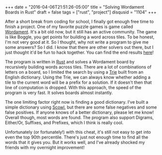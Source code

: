 +++
date = "2016-04-06T21:51:26-05:00"
title = "Solving Wordament Boards in Rust"
draft = false
tags = ["rust", "project"]
disqusid = "1104"
+++

After a short break from coding for school, I finally got enough free time to finish a project. One of my favorite puzzle games is game called [Wordament](http://www.wordament.com/). It's a bit old now, but it still has an active community. The game is like Boggle, you get points for building a word across tiles. To be honest, I'm not very good at it. So I thought, why not write a program to give me some answers? So I did. I know that there are other solvers out there, but I just thought it'd be fun to hack together. You can find the end results [here](https://github.com/rlhunt/wordament)!
<!--more-->
The program is written in [Rust](https://www.rust-lang.org/) and solves a Wordament board by recursively building words across tiles. There are a lot of combinations of letters on a board, so I limited the search by using a [Trie](https://en.wikipedia.org/wiki/Trie) built from an English dictionary. Using the Trie, we can always know whether adding a tile to the current word will be a prefix for a solution. If it doesn't then that line of computation is dropped. With this approach, the speed of the program is very fast. It solves boards almost instantly.

The one limiting factor right now is finding a good dictionary. I've built a simple dictionary using [Scowl](http://wordlist.aspell.net/), but there are some false negatives and some false positives. If anyone knows of a better dictionary, please let me know! Overall though, most words are found. The program also support Digrams, Either/Or, Suffixes, and Prefixes, which I think is really cool.

Unfortunately (or fortunately!) with this cheat, it's still not easy to get into even the top 90th percentile. There's just not enough time to find all the words that it gives you. But it works well, and I've already shocked my friends with my overnight improvement!